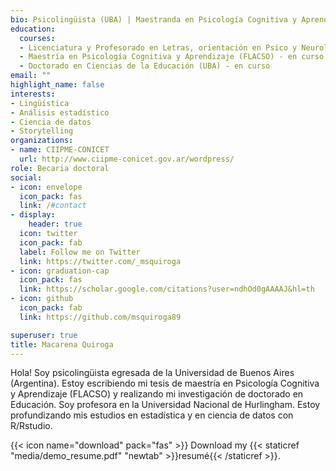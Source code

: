 ```yaml
---
bio: Psicolingüista (UBA) | Maestranda en Psicología Cognitiva y Aprendizaje (FLACSO) | Doctoranda en Educación (UBA) | Docente en UNaHur | Aprendiz de R
education:
  courses:
  - Licenciatura y Profesorado en Letras, orientación en Psico y Neurolingüística (Universidad de Buenos Aires)
  - Maestría en Psicología Cognitiva y Aprendizaje (FLACSO) - en curso
  - Doctorado en Ciencias de la Educación (UBA) - en curso
email: ""
highlight_name: false
interests:
- Lingüística
- Análisis estadístico
- Ciencia de datos
- Storytelling
organizations:
- name: CIIPME-CONICET
  url: http://www.ciipme-conicet.gov.ar/wordpress/
role: Becaria doctoral
social:
- icon: envelope
  icon_pack: fas
  link: /#contact
- display:
    header: true
  icon: twitter
  icon_pack: fab
  label: Follow me on Twitter
  link: https://twitter.com/_msquiroga
- icon: graduation-cap
  icon_pack: fas
  link: https://scholar.google.com/citations?user=ndhOd0gAAAAJ&hl=th
- icon: github
  icon_pack: fab
  link: https://github.com/msquiroga89

superuser: true
title: Macarena Quiroga
---
```


Hola! Soy psicolingüista egresada de la Universidad de Buenos Aires (Argentina). Estoy escribiendo mi tesis de maestría en Psicología Cognitiva y Aprendizaje (FLACSO) y realizando mi investigación de doctorado en Educación. Soy profesora en la Universidad Nacional de Hurlingham. Estoy profundizando mis estudios en estadística y en ciencia de datos con R/Rstudio.

{{< icon name="download" pack="fas" >}} Download my {{< staticref "media/demo_resume.pdf" "newtab" >}}resumé{{< /staticref >}}.
